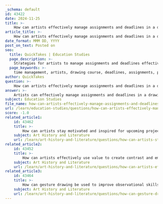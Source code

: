 ```yaml
---
_schema: default
id: 43422
date: 2024-11-25
title: >-
    How can artists effectively manage assignments and deadlines in a drawing course?
article_title: >-
    How can artists effectively manage assignments and deadlines in a drawing course?
date_format: MMM DD, YYYY
post_on_text: Posted on
seo:
  title: QuickTakes | Education Studies
  page_description: >-
    Strategies for artists to manage assignments and deadlines effectively in a drawing course, including goal setting, calendar use, timeline development, task management tools, task prioritization, and routine establishment.
  page_keywords: >-
    time management, artists, drawing course, deadlines, assignments, personal timeline, task management software, prioritize tasks, study schedule, reflection, art goals, calendar
author: QuickTakes
question: >-
    How can artists effectively manage assignments and deadlines in a drawing course?
answer: >-
    Artists can effectively manage assignments and deadlines in a drawing course by implementing several strategic time management techniques. Here are some key approaches:\n\n1. **Set Achievable Art Goals**: Begin by establishing clear, realistic goals for each assignment. This helps to focus your efforts and provides a roadmap for what you want to accomplish. Setting specific, results-driven goals can enhance your productivity and creativity.\n\n2. **Create a Master Calendar**: Compile all your assignments and deadlines into a centralized calendar. This visual representation allows you to track your progress and ensures that you are aware of upcoming due dates. A written calendar can be particularly effective, as it provides a comprehensive view of your commitments.\n\n3. **Develop a Personal Timeline**: For each assignment, create a timeline that breaks down the project into manageable tasks. Identify key deadlines and allocate time for each phase of the work. This approach helps prevent last-minute rushes and ensures that you stay on track.\n\n4. **Utilize Task Management Software**: Consider using tools like Asana, Trello, or Todoist to organize your tasks. These platforms allow you to input upcoming responsibilities, set reminders, and mark tasks as complete, which can help streamline your workflow and reduce chaos.\n\n5. **Prioritize Tasks**: Learn to prioritize your assignments based on their deadlines and importance. This ensures that critical tasks are addressed first, optimizing your study efforts and reducing stress.\n\n6. **Embrace Deadlines**: View deadlines as milestones rather than obstacles. Embracing them can motivate you to push your creative boundaries and celebrate your achievements when you meet them.\n\n7. **Maintain a Consistent Study Schedule**: Establish a routine that allocates specific times for working on your art assignments. Consistency can help you develop a habit of productivity and make it easier to manage your time effectively.\n\n8. **Reflect and Adjust**: After completing assignments, take time to reflect on what worked well and what could be improved. Adjust your strategies as needed to enhance your time management skills for future projects.\n\nBy integrating these strategies, artists can navigate the demands of their drawing courses more effectively, ensuring that they meet deadlines while maintaining their creative flow.
subject: Education Studies
file_name: how-can-artists-effectively-manage-assignments-and-deadlines-in-a-drawing-course.md
url: /learn/education-studies/questions/how-can-artists-effectively-manage-assignments-and-deadlines-in-a-drawing-course
score: -1.0
related_article1:
    id: 43462
    title: >-
        How can artists stay motivated and inspired for upcoming projects?
    subject: Art History and Literature
    url: /learn/art-history-and-literature/questions/how-can-artists-stay-motivated-and-inspired-for-upcoming-projects
related_article2:
    id: 43452
    title: >-
        How can artists effectively use value to create contrast and emphasis in their work?
    subject: Art History and Literature
    url: /learn/art-history-and-literature/questions/how-can-artists-effectively-use-value-to-create-contrast-and-emphasis-in-their-work
related_article3:
    id: 43464
    title: >-
        How can gesture drawing be used to improve observational skills?
    subject: Art History and Literature
    url: /learn/art-history-and-literature/questions/how-can-gesture-drawing-be-used-to-improve-observational-skills
---
```


&nbsp;